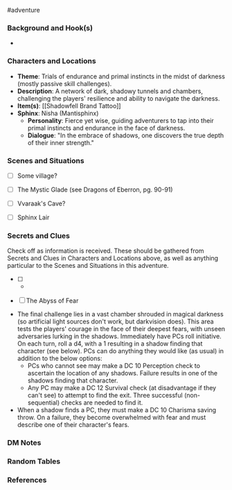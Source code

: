  #adventure 

### Background and Hook(s)

* 

### Characters and Locations

* **Theme**: Trials of endurance and primal instincts in the midst of darkness (mostly passive skill challenges).
* **Description**: A network of dark, shadowy tunnels and chambers, challenging the players' resilience and ability to navigate the darkness.
* **Item(s)**: [[Shadowfell Brand Tattoo]]
* **Sphinx**: Nisha (Mantisphinx)
	* **Personality**: Fierce yet wise, guiding adventurers to tap into their primal instincts and endurance in the face of darkness.
	* **Dialogue**: "In the embrace of shadows, one discovers the true depth of their inner strength."

### Scenes and Situations

 - [ ]  Some village?

 - [ ]  The Mystic Glade (see Dragons of Eberron, pg. 90-91)

 - [ ]  Vvaraak's Cave?

 - [ ]  Sphinx Lair


### Secrets and Clues
Check off as information is received. These should be gathered from Secrets and Clues in Characters and Locations above, as well as anything particular to the Scenes and Situations in this adventure.

 - [ ] -

 - [ ]  The Abyss of Fear

* The final challenge lies in a vast chamber shrouded in magical darkness (so artificial light sources don't work, but darkvision does). This area tests the players' courage in the face of their deepest fears, with unseen adversaries lurking in the shadows. Immediately have PCs roll initiative. On each turn, roll a d4, with a 1 resulting in a shadow finding that character (see below). PCs can do anything they would like (as usual) in addition to the below options:
	* PCs who cannot see may make a DC 10 Perception check to ascertain the location of any shadows. Failure results in one of the shadows finding that character.
	* Any PC may make a DC 12 Survival check (at disadvantage if they can't see) to attempt to find the exit. Three successful (non-sequential) checks are needed to find it.
* When a shadow finds a PC, they must make a DC 10 Charisma saving throw. On a failure, they become overwhelmed with fear and must describe one of their character's fears.

### DM Notes



### Random Tables



### References
